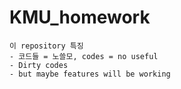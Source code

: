 # KMU_homework

```
이 repository 특징 
- 코드들 = 노쓸모, codes = no useful 
- Dirty codes
- but maybe features will be working
```
